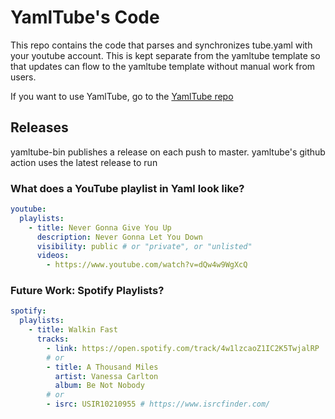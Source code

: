 # YamlTube's Code

This repo contains the code that parses and synchronizes tube.yaml with your youtube account.
This is kept separate from the yamltube template so that updates can flow to the yamltube template without manual work from users.

If you want to use YamlTube, go to the [YamlTube repo](https://github.com/mchaynes/yamltube)

## Releases

yamltube-bin publishes a release on each push to master. yamltube's github action uses the latest release to run

### What does a YouTube playlist in Yaml look like?

```yaml
youtube:
  playlists:
    - title: Never Gonna Give You Up
      description: Never Gonna Let You Down
      visibility: public # or "private", or "unlisted"
      videos:
        - https://www.youtube.com/watch?v=dQw4w9WgXcQ
```

### Future Work: Spotify Playlists?

```yaml
spotify:
  playlists:
    - title: Walkin Fast
      tracks:
        - link: https://open.spotify.com/track/4w1lzcaoZ1IC2K5TwjalRP
        # or
        - title: A Thousand Miles
          artist: Vanessa Carlton
          album: Be Not Nobody
        # or
        - isrc: USIR10210955 # https://www.isrcfinder.com/
```
